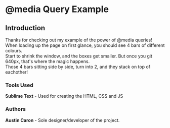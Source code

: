 # @media Query Example

## Introduction
Thanks for checking out my example of the power of @media queries!
<br>
When loading up the page on first glance, you should see 4 bars of different colours.
<br>
Start to shrink the window, and the boxes get smaller. But once you git 640px, that's where the magic happens.
<br>
Those 4 bars sitting side by side, turn into 2, and they stack on top of eachother!

### Tools Used

**Sublime Text** - Used for creating the HTML, CSS and JS

### Authors

**Austin Caron** - Sole designer/developer of the project.
